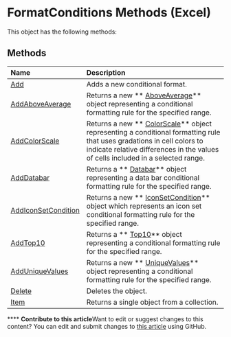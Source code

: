 
# FormatConditions Methods (Excel)
This object has the following methods:

## Methods



|**Name**|**Description**|
|:-----|:-----|
| [Add](705f9ad4-2500-6607-19c0-6abd3f214d3e.md)|Adds a new conditional format.|
| [AddAboveAverage](d5cf96ed-4af7-0be3-62e4-b966db21dfb6.md)|Returns a new  ** [AboveAverage](dd4ea82f-7986-5d6f-2b0e-fe0ca38226e2.md)** object representing a conditional formatting rule for the specified range.|
| [AddColorScale](f1b23e2f-0c62-fdc5-597b-a8a444d5a4a3.md)|Returns a new  ** [ColorScale](3982b041-9178-7a45-7453-c88963501a3c.md)** object representing a conditional formatting rule that uses gradations in cell colors to indicate relative differences in the values of cells included in a selected range.|
| [AddDatabar](4e22e749-860b-4224-b983-ba6dbbc7096a.md)|Returns a  ** [Databar](2684e913-c278-e6be-ba9d-053b6ad58bae.md)** object representing a data bar conditional formatting rule for the specified range.|
| [AddIconSetCondition](eb23b1b1-da7f-013e-aef3-5f690f5cb4ff.md)|Returns a new  ** [IconSetCondition](e3c4ef69-4d95-87c9-5059-805775288e24.md)** object which represents an icon set conditional formatting rule for the specified range.|
| [AddTop10](e6998652-fb2c-201e-5334-298297d4b41e.md)|Returns a  ** [Top10](b94f4a4f-564c-d751-2b43-4b9482e048cc.md)** object representing a conditional formatting rule for the specified range.|
| [AddUniqueValues](9cff98a9-7d7b-81ed-54b1-5919e681f904.md)|Returns a new  ** [UniqueValues](1b8f056f-040c-7df4-8895-26a520cf6c1b.md)** object representing a conditional formatting rule for the specified range.|
| [Delete](d805b61f-13de-4381-b9e4-97603a3c9da3.md)|Deletes the object.|
| [Item](62b8bef8-94ae-5cfa-0af7-bd6a311f9cb2.md)|Returns a single object from a collection.|

****   **Contribute to this article**Want to edit or suggest changes to this content? You can edit and submit changes to  [this article](https://github.com/jhershey00/VBA_Excel_Test/OpenXMLCon/articles/68cd30d6-b11b-4c9c-af58-daca1b0c66bc.md) using GitHub.

